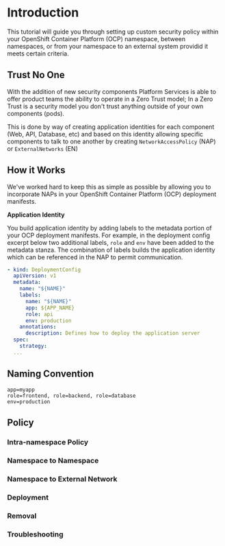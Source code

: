 # Introduction

This tutorial will guide you through setting up custom security policy within your OpenShift Container Platform (OCP) namespace, between namespaces, or from your namespace to an external system providid it meets certain criteria.

## Trust No One

With the addition of new security components Platform Services is able to offer product teams the ability to operate in a Zero Trust model; In a Zero Trust is a security model you don't trust anything outside of your own components (pods).

This is done by way of creating application identities for each component (Web, API, Database, etc) and based on this identity allowing specific components to talk to one another by creating `NetworkAccessPolicy` (NAP) or `ExternalNetworks` (EN)

## How it Works

We've worked hard to keep this as simple as possible by allowing you to incorporate NAPs in your OpenShift Container Platform (OCP) deployment manifests.

__Application Identity__

You build application identity by adding labels to the metadata portion of your OCP deployment manifests. For example, in the deployment config excerpt below two additional labels, `role` and `env` have been added to the metadata stanza. The combination of labels builds the application identity which can be referenced in the NAP to permit communication.

```yaml
- kind: DeploymentConfig
  apiVersion: v1
  metadata:
    name: "${NAME}"
    labels:
      name: "${NAME}"
      app: ${APP_NAME}
      role: api
      env: production
    annotations:
      description: Defines how to deploy the application server
  spec:
    strategy:
  ...
```



## Naming Convention



```console
app=myapp
role=frontend, role=backend, role=database
env=production
```

## Policy

### Intra-namespace Policy

### Namespace to Namespace

### Namespace to External Network

### Deployment

### Removal

### Troubleshooting


